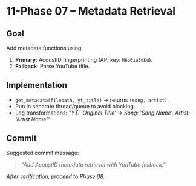 # 11-Phase 07 – Metadata Retrieval

## Goal
Add metadata functions using:

1. **Primary**: AcoustID fingerprinting (API key: `M6o6ia3dKu`).
2. **Fallback**: Parse YouTube title.

## Implementation
- `get_metadata(filepath, yt_title)` → returns `(song, artist)`.
- Run in separate thread/queue to avoid blocking.
- Log transformations: *"YT: 'Original Title' → Song: 'Song Name', Artist: 'Artist Name'"*.

## Commit
Suggested commit message:  
> *"Add AcoustID metadata retrieval with YouTube fallback."*

*After verification, proceed to Phase 08.*